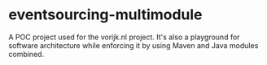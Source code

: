 # eventsourcing-multimodule
A POC project used for the vorijk.nl project. It's also a playground for software architecture while enforcing it by using Maven and Java modules combined.
